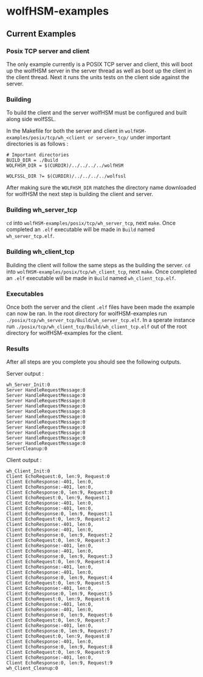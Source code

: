 # wolfHSM-examples

## Current Examples

### Posix TCP server and client
The only example currently is a POSIX TCP server and client, this will boot up the wolfHSM server in the server thread as well as boot up the client in the client thread. Next it runs the units tests on the client side against the server.

### Building
To build the client and the server wolfHSM must be configured and built along side wolfSSL.

In the Makefile for both the server and client in `wolfHSM-examples/posix/tcp/wh_<client or server>_tcp/` under important directories is as follows :
```
# Important directories
BUILD_DIR = ./Build
WOLFHSM_DIR = $(CURDIR)/../../../../wolfHSM

WOLFSSL_DIR ?= $(CURDIR)/../../../../wolfssl
```
After making sure the `WOLFHSM_DIR` matches the directory name downloaded for wolfHSM the next step is building the client and server.
### Building wh_server_tcp
`cd` into `wolfHSM-examples/posix/tcp/wh_server_tcp`, next `make`. Once completed an `.elf` executable will be made in `Build` named `wh_server_tcp.elf`.

### Building wh_client_tcp
Building the client will follow the same steps as the building the server. `cd` into `wolfHSM-examples/posix/tcp/wh_client_tcp`, next `make`. Once completed an `.elf` executable will be made in `Build` named `wh_client_tcp.elf`.

### Executables
Once both the server and the client `.elf` files have been made the example can now be ran. In the root directory for wolfHSM-examples run `./posix/tcp/wh_server_tcp/Build/wh_server_tcp.elf`.
In a sperate instance run `./posix/tcp/wh_client_tcp/Build/wh_client_tcp.elf` out of the root directory for wolfHSM-examples for the client.

### Results
After all steps are you complete you should see the following outputs.

Server output :
```
wh_Server_Init:0
Server HandleRequestMessage:0
Server HandleRequestMessage:0
Server HandleRequestMessage:0
Server HandleRequestMessage:0
Server HandleRequestMessage:0
Server HandleRequestMessage:0
Server HandleRequestMessage:0
Server HandleRequestMessage:0
Server HandleRequestMessage:0
Server HandleRequestMessage:0
Server HandleRequestMessage:0
ServerCleanup:0
```

Client output :
```
wh_Client_Init:0
Client EchoRequest:0, len:9, Request:0
Client EchoResponse:-401, len:0,
Client EchoResponse:-401, len:0,
Client EchoResponse:0, len:9, Request:0
Client EchoRequest:0, len:9, Request:1
Client EchoResponse:-401, len:0,
Client EchoResponse:-401, len:0,
Client EchoResponse:0, len:9, Request:1
Client EchoRequest:0, len:9, Request:2
Client EchoResponse:-401, len:0,
Client EchoResponse:-401, len:0,
Client EchoResponse:0, len:9, Request:2
Client EchoRequest:0, len:9, Request:3
Client EchoResponse:-401, len:0,
Client EchoResponse:-401, len:0,
Client EchoResponse:0, len:9, Request:3
Client EchoRequest:0, len:9, Request:4
Client EchoResponse:-401, len:0,
Client EchoResponse:-401, len:0,
Client EchoResponse:0, len:9, Request:4
Client EchoRequest:0, len:9, Request:5
Client EchoResponse:-401, len:0,
Client EchoResponse:0, len:9, Request:5
Client EchoRequest:0, len:9, Request:6
Client EchoResponse:-401, len:0,
Client EchoResponse:-401, len:0,
Client EchoResponse:0, len:9, Request:6
Client EchoRequest:0, len:9, Request:7
Client EchoResponse:-401, len:0,
Client EchoResponse:0, len:9, Request:7
Client EchoRequest:0, len:9, Request:8
Client EchoResponse:-401, len:0,
Client EchoResponse:0, len:9, Request:8
Client EchoRequest:0, len:9, Request:9
Client EchoResponse:-401, len:0,
Client EchoResponse:0, len:9, Request:9
wh_Client_Cleanup:0
```
